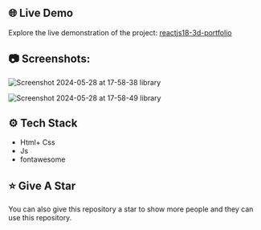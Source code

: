 



## 🌐 Live Demo

Explore the live demonstration of the project:
[reactjs18-3d-portfolio](https://6655f23caa5ac618de78827f--library-website1.netlify.app/) 



## :camera: Screenshots:

![Screenshot 2024-05-28 at 17-58-38 library](https://github.com/muntazar77/library-website/assets/127090047/5d0bfc83-e575-419c-815f-bb3f5608088f)

![Screenshot 2024-05-28 at 17-58-49 library](https://github.com/muntazar77/library-website/assets/127090047/846058a4-0d19-4fe7-8e08-239d201b2feb)

## :gear: Tech Stack

- Html+ Css
- Js
- fontawesome



## :star: Give A Star

You can also give this repository a star to show more people and they can use this repository.


<br />

